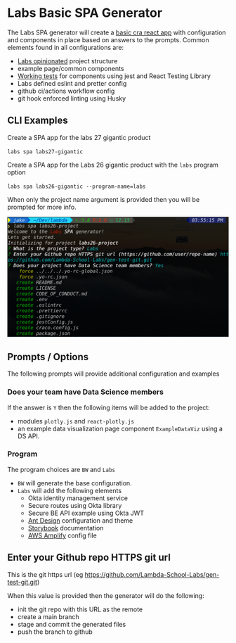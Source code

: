 # Labs Basic SPA Generator

The Labs SPA generator will create a [basic cra react app](https://docs.labs.lambdaschool.com/labs-spa-starter/) with configuration and
components in place based on answers to the prompts. Common elements found in
all configurations are:

- [Labs opinionated](https://docs.labs.lambdaschool.com/labs-spa-starter/components) project structure
- example page/common components
- [Working tests](https://docs.labs.lambdaschool.com/labs-spa-starter/testing) for components using jest and React Testing Library
- Labs defined eslint and pretter config
- github ci/actions workflow config
- git hook enforced linting using Husky

## CLI Examples

Create a SPA app for the labs 27 gigantic product

`labs spa labs27-gigantic`

Create a SPA app for the Labs 26 gigantic product with the `labs` program option

`labs spa labs26-gigantic --program-name=labs`

When only the project name argument is provided then you will be prompted
for more info.

![Labs SPA prompts](spa-prompts.png)

## Prompts / Options

The following prompts will provide additional configuration and examples

### Does your team have Data Science members

If the answer is `Y` then the following items will be added to the project:

- modules `plotly.js` and `react-plotly.js`
- an example data visualization page component `ExampleDataViz` using a DS API.

### Program

The program choices are `BW` and `Labs`

- `BW` will generate the base configuration.
- `Labs` will add the following elements
  - Okta identity management service
  - Secure routes using Okta library
  - Secure BE API example using Okta JWT
  - [Ant Design](https://docs.labs.lambdaschool.com/labs-spa-starter/styling-with-ant-design) configuration and theme
  - [Storybook](https://docs.labs.lambdaschool.com/labs-spa-starter/storybook) documentation
  - [AWS Amplify](https://docs.labs.lambdaschool.com/labs-spa-starter/untitled) config file

## Enter your Github repo HTTPS git url

This is the git https url (eg https://github.com/Lambda-School-Labs/gen-test-git.git)

When this value is provided then the generator will do the following:

- init the git repo with this URL as the remote
- create a main branch
- stage and commit the generated files
- push the branch to github
